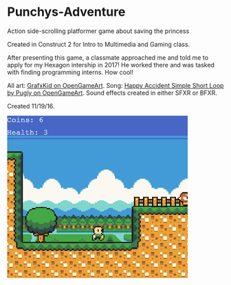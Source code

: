 # Punchys-Adventure
Action side-scrolling platformer game about saving the princess

Created in Construct 2 for Intro to Multimedia and Gaming class.

After presenting this game, a classmate approached me and told me to apply for my Hexagon intership in 2017! He worked there and was tasked with finding programming interns. How cool!

All art: [GrafxKid on OpenGameArt](https://opengameart.org/users/grafxkid).
Song: [Happy Accident Simple Short Loop by Pugly on OpenGameArt](https://opengameart.org/content/happy-accident).
Sound effects created in either SFXR or BFXR.

Created 11/19/16.

![](https://github.com/tjcouch1/Punchys-Adventure/blob/master/punchysadventure.gif)